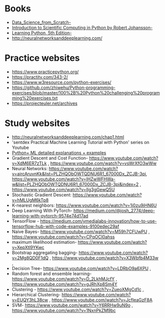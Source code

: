 # Books
* [Data_Science_from_Scratch-](http://math.ecnu.edu.cn/~lfzhou/seminar/[Joel_Grus]_Data_Science_from_Scratch_First_Princ.pdf)
* [Introduction to Scientific Computing in Python by Robert Johansson-](http://mmc.geofisica.unam.mx/femp/Herramientas/Lenguajes/Python/Learning%20Python,%205th%20Edition.pdf)
* [Learning Python, 5th Edition-](http://www-star.st-and.ac.uk/~pw31/CompAstro/IntroToPython.pdf)
* http://neuralnetworksanddeeplearning.com/


# Practice websites
* https://www.practicepython.org/
* https://practity.com/343-2/
* https://www.w3resource.com/python-exercises/
* https://github.com/zhiwehu/Python-programming-exercises/blob/master/100%2B%20Python%20challenging%20programming%20exercises.txt
* https://projecteuler.net/archives

  
# Study websites
* http://neuralnetworksanddeeplearning.com/chap1.html
* 'sentdex Practical Machine Learning Tutorial with Python' series on Youtube   
* [Python+ ML detailed explanations + examples](https://stackabuse.com/tag/python/)  
* Gradient Descent and Cost Function- https://www.youtube.com/watch?v=XdM6ER7zTLk , https://www.youtube.com/watch?v=vsWrXfO3wWw 
* Neural Networks: https://www.youtube.com/watch?v=aircAruvnKk&list=PLZHQObOWTQDNU6R1_67000Dx_ZCJB-3pi, https://www.youtube.com/watch?v=IHZwWFHWa-w&list=PLZHQObOWTQDNU6R1_67000Dx_ZCJB-3pi&index=2 , https://www.youtube.com/watch?v=Ilg3gGewQ5U 
* Stochastic Gradient Descent: https://www.youtube.com/watch?v=hMLUgM6kTp8 
* K-nearest neighbors: https://www.youtube.com/watch?v=1i0zu9jHN6U 
* Deep Learning With PyTorch- https://medium.com/@josh_2774/deep-learning-with-pytorch-9574e74d17ad 
* TensorFlow - https://medium.com/ymedialabs-innovation/how-to-use-tensorflow-hub-with-code-examples-9100edec29af  
* Naive Bayes- https://www.youtube.com/watch?v=M59h7CFUwPU , https://www.youtube.com/watch?v=CPqOCI0ahss 
* maximum likelihood estimation- https://www.youtube.com/watch?v=XepXtl9YKwc 
* Bootstrap aggregating bagging- https://www.youtube.com/watch?v=2Mg8QD0F1dQ , https://www.youtube.com/watch?v=X3Wbfb4M33w , 
* Decision Tree- https://www.youtube.com/watch?v=LDRbO9a6XPU , 
* Random forest and ensemble learning- https://www.youtube.com/watch?v=D_2LkhMJcfY , https://www.youtube.com/watch?v=gJRhXp8Sm4Y 
* Clustering - https://www.youtube.com/watch?v=ZueoXMgCd1c , 
* Hierarchical Clustering- https://www.youtube.com/watch?v=EUQY3hL38cw , https://www.youtube.com/watch?v=JcfIeaGzF8A
* SVM- https://www.youtube.com/watch?v=Y6RRHw9uN9o , https://www.youtube.com/watch?v=1NxnPkZM9bc 




